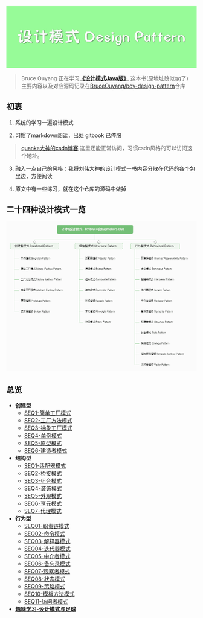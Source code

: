![](img/dp-banner.jpeg)

> Bruce Ouyang 正在学习[**《设计模式Java版》**](http://woquanke.com/books/gof/)  这本书(原地址貌似gg了)  
> 主要内容以及对应源码记录在[BruceOuyang/boy-design-pattern](https://github.com/BruceOuyang/boy-design-pattern)仓库

## 初衷
1. 系统的学习一遍设计模式  

2. 习惯了markdown阅读，出处 gitbook 已停服

> [quanke大神的csdn博客](http://blog.csdn.net/lovelion) 这里还能正常访问，习惯csdn风格的可以访问这个地址。

3. 融入一点自己的风格：我将刘伟大神的设计模式一书内容分散在代码的各个包里边，方便阅读  

4. 原文中有一些练习，就在这个仓库的源码中做掉

## 二十四种设计模式一览
[![24种设计模式](img/dp-all.png)](http://naotu.baidu.com/file/1a3f5e067aa0678dbb49570b1fa60716?token=1f65951eae2f330c)


## 总览

* **创建型**
  * [SEQ1-简单工厂模式](/blog/design-pattern/type1/SEQ1-简单工厂模式.md)
  * [SEQ2-工厂方法模式](/blog/design-pattern/type1/SEQ2-工厂方法模式.md)
  * [SEQ3-抽象工厂模式](/blog/design-pattern/type1/SEQ3-抽象工厂模式.md)
  * [SEQ4-单例模式](/blog/design-pattern/type1/SEQ4-单例模式.md)
  * [SEQ5-原型模式](/blog/design-pattern/type1/SEQ5-原型模式.md)
  * [SEQ6-建造者模式](/blog/design-pattern/type1/SEQ6-建造者模式.md)
* **结构型**
  * [SEQ1-适配器模式](/blog/design-pattern/type2/SEQ1-适配器模式.md)
  * [SEQ2-桥接模式](/blog/design-pattern/type2/SEQ2-桥接模式.md)
  * [SEQ3-组合模式](/blog/design-pattern/type2/SEQ3-组合模式.md)
  * [SEQ4-装饰模式](/blog/design-pattern/type2/SEQ4-装饰模式.md)
  * [SEQ5-外观模式](/blog/design-pattern/type2/SEQ5-外观模式.md)
  * [SEQ6-享元模式](/blog/design-pattern/type2/SEQ6-享元模式.md)
  * [SEQ7-代理模式](/blog/design-pattern/type2/SEQ7-代理模式.md)
* **行为型**
  * [SEQ01-职责链模式](/blog/design-pattern/type3/SEQ01-职责链模式.md)
  * [SEQ02-命令模式](/blog/design-pattern/type3/SEQ02-命令模式.md)
  * [SEQ03-解释器模式](/blog/design-pattern/type3/SEQ03-解释器模式.md)
  * [SEQ04-迭代器模式](/blog/design-pattern/type3/SEQ04-迭代器模式.md)
  * [SEQ05-中介者模式](/blog/design-pattern/type3/SEQ05-中介者模式.md)
  * [SEQ06-备忘录模式](/blog/design-pattern/type3/SEQ06-备忘录模式.md)
  * [SEQ07-观察者模式](/blog/design-pattern/type3/SEQ07-观察者模式.md)
  * [SEQ08-状态模式](/blog/design-pattern/type3/SEQ08-状态模式.md)
  * [SEQ09-策略模式](/blog/design-pattern/type3/SEQ09-策略模式.md)
  * [SEQ10-模板方法模式](/blog/design-pattern/type3/SEQ10-模板方法模式.md)
  * [SEQ11-访问者模式](/blog/design-pattern/type3/SEQ11-访问者模式.md)
* [**趣味学习-设计模式与足球**](/blog/design-pattern/趣味学习-设计模式与足球.md)